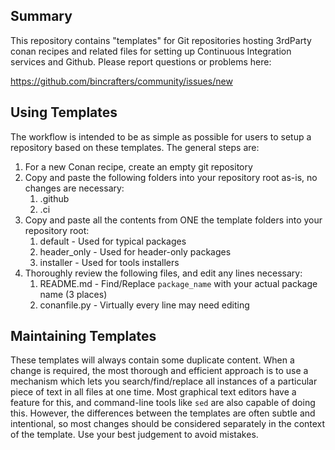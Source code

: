 ## Summary

This repository contains "templates" for Git repositories hosting 3rdParty conan recipes and related files for setting up Continuous Integration services and Github. Please report questions or problems here: 

https://github.com/bincrafters/community/issues/new  

## Using Templates

The workflow is intended to be as simple as possible for users to setup a repository based on these templates.  The general steps are: 

1. For a new Conan recipe, create an empty git repository 
2.  Copy and paste the following folders into your repository root as-is, no changes are necessary: 
	1. .github
	2. .ci
3.  Copy and paste all the contents from ONE the template folders into your repository root:
    1. default - Used for typical packages
    2. header_only - Used for header-only packages
    3. installer - Used for tools installers
4.  Thoroughly review the following files, and edit any lines necessary: 
	1. README.md - Find/Replace `package_name` with your actual package name (3 places)
	2. conanfile.py - Virtually every line may need editing
	
## Maintaining Templates

These templates will always contain some duplicate content. When a change is required, the most thorough and efficient approach is to use a mechanism which lets you search/find/replace all instances of a particular piece of text in all files at one time.  Most graphical text editors have a feature for this, and command-line tools like `sed` are also capable of doing this.  However, the differences between the templates are often subtle and intentional, so most changes should be considered separately in the context of the template.  Use your best judgement to avoid mistakes.
